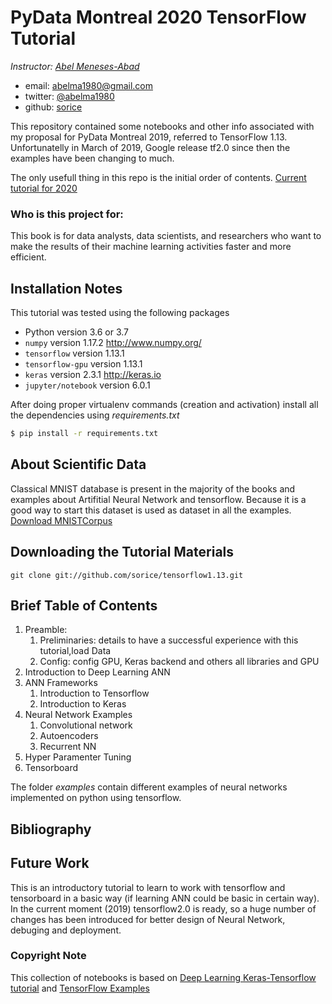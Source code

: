 # PyData Montreal 2020 TensorFlow Tutorial

*Instructor: [Abel Meneses-Abad](https://menesesabad.com)*

- email: <abelma1980@gmail.com>
- twitter: [@abelma1980](https://twitter.com/abelma1980)
- github: [sorice](https://github.com/sorice/)

This repository contained some notebooks and other info associated with 
my proposal for PyData Montreal 2019,  referred to TensorFlow 1.13. 
Unfortunatelly in March of 2019, Google release tf2.0 since then the
examples have been changing to much.

The only usefull thing in this repo is the initial order of contents.
[Current tutorial for 2020](https://github.com/wittylytics/tensor-rfl.git)

### Who is this project for:
This book is for data analysts, data scientists, and researchers who 
want to make the results of their machine learning activities faster 
and more efficient.

## Installation Notes
This tutorial was tested using the following packages

- Python version 3.6 or 3.7
- `numpy` version 1.17.2 http://www.numpy.org/
- `tensorflow` version 1.13.1
- `tensorflow-gpu` version 1.13.1
- `keras` version 2.3.1 http://keras.io
- `jupyter/notebook` version 6.0.1

After doing proper virtualenv commands (creation and activation)
install all the dependencies using _requirements.txt_

```bash
$ pip install -r requirements.txt
```

## About Scientific Data

Classical MNIST database is present in the majority of the books and
examples about Artifitial Neural Network and tensorflow. Because it is a
good way to start this dataset is used as dataset in all the examples. 
[Download MNISTCorpus](http://yann.lecun.com/exdb/mnist/)

## Downloading the Tutorial Materials

```
git clone git://github.com/sorice/tensorflow1.13.git
```

## Brief Table of Contents

1. Preamble:
    1. Preliminaries: details to have a successful experience with this tutorial,load Data
    2. Config: config GPU, Keras backend and others
  all libraries and GPU
2. Introduction to Deep Learning ANN
3. ANN Frameworks
    1. Introduction to Tensorflow
    2. Introduction to Keras
4. Neural Network Examples
    1. Convolutional network
    2. Autoencoders
    3. Recurrent NN
5. Hyper Paramenter Tuning
6. Tensorboard

The folder _examples_ contain different examples of neural networks 
implemented on python using tensorflow.

## Bibliography

## Future Work

This is an introductory tutorial to learn to work with tensorflow and 
tensorboard in a basic way (if learning ANN could be basic in certain 
way). In the current moment (2019) tensorflow2.0 is ready, so a huge 
number of changes has been introduced for better design of Neural 
Network, debuging and deployment.

### Copyright Note
This collection of notebooks is based on 
[Deep Learning Keras-Tensorflow tutorial](https://github.com/leriomaggio/deep-learning-keras-tensorflow) 
and [TensorFlow Examples](https://github.com/aymericdamien/TensorFlow-Examples)
